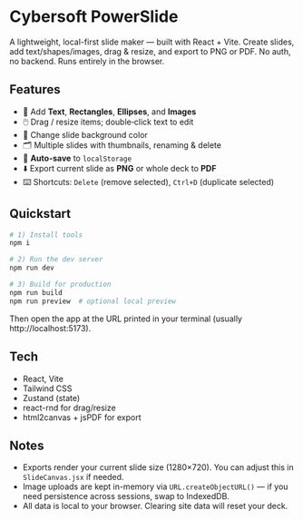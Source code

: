 # Cybersoft PowerSlide

A lightweight, local-first slide maker — built with React + Vite. Create slides, add text/shapes/images, drag & resize, and export to PNG or PDF. No auth, no backend. Runs entirely in the browser.

## Features
- 🧩 Add **Text**, **Rectangles**, **Ellipses**, and **Images**
- 🖱️ Drag / resize items; double‑click text to edit
- 🎨 Change slide background color
- 🗂️ Multiple slides with thumbnails, renaming & delete
- 💾 **Auto-save** to `localStorage`
- ⬇️ Export current slide as **PNG** or whole deck to **PDF**
- ⌨️ Shortcuts: `Delete` (remove selected), `Ctrl+D` (duplicate selected)

## Quickstart
```bash
# 1) Install tools
npm i

# 2) Run the dev server
npm run dev

# 3) Build for production
npm run build
npm run preview  # optional local preview
```

Then open the app at the URL printed in your terminal (usually http://localhost:5173).

## Tech
- React, Vite
- Tailwind CSS
- Zustand (state)
- react-rnd for drag/resize
- html2canvas + jsPDF for export

## Notes
- Exports render your current slide size (1280×720). You can adjust this in `SlideCanvas.jsx` if needed.
- Image uploads are kept in-memory via `URL.createObjectURL()` — if you need persistence across sessions, swap to IndexedDB.
- All data is local to your browser. Clearing site data will reset your deck.
